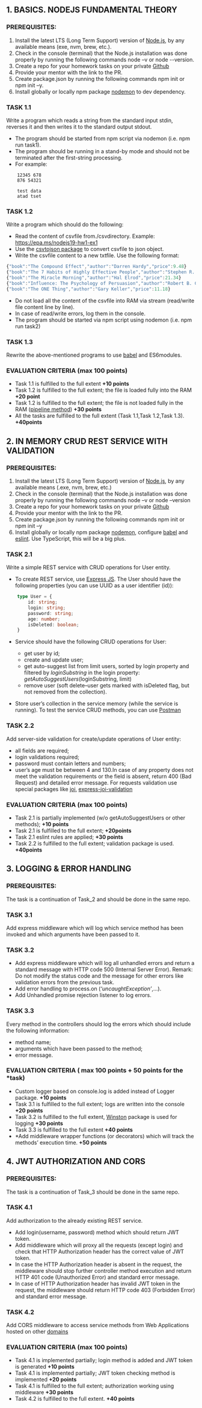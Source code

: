 ## 1. BASICS. NODEJS FUNDAMENTAL THEORY

### PREREQUISITES:
 1. Install the latest LTS (Long Term Support) version of [Node.js](https://nodejs.org/en/), by any available means (exe, nvm, brew, etc.).
 2. Check in the console (terminal) that the Node.js installation was done properly by running the following commands node –v or node --version.
 3. Create a repo for your homework tasks on your private [Github](https://github.com/)
 4. Provide your mentor with the link to the PR.
 5. Create package.json by running the following commands npm init or npm init –y.
 6. Install globally or locally npm package [nodemon](https://github.com/remy/nodemon) to dev dependency.
 
 ### TASK 1.1
  Write a program which reads a string from the standard input stdin, reverses it and then writes it to the standard output stdout.
   - The program should be started from npm script via nodemon (i.e. npm run task1).
   - The program should be running in a stand-by mode and should not be terminated after the first-string processing.
   - For example:
   ``` 
       12345 678 
       876 54321

       test data
       atad tset
   ```

### TASK 1.2
Write a program which should do the following:
- Read the content of csvfile from./csvdirectory. Example: https://epa.ms/nodejs19-hw1-ex1
- Use the [csvtojson package](https://github.com/Keyang/node-csvtojson) to convert csvfile to json object.
- Write the csvfile content to a new txtfile. Use the following format:
```typescript
{"book":"The Compound Effect","author":"Darren Hardy","price":9.48}
{"book":"The 7 Habits of Highly Effective People","author":"Stephen R. Covey","price":23.48}
{"book":"The Miracle Morning","author":"Hal Elrod","price":21.34}
{"book":"Influence: The Psychology of Persuasion","author":"Robert B. Cialdini","price":12.99}
{"book":"The ONE Thing","author":"Gary Keller","price":11.18}
```
- Do not load all the content of the csvfile into RAM via stream (read/write file content line by line).
- In case of read/write errors, log them in the console.
- The program should be started via npm script using nodemon (i.e. npm run task2)
   
### TASK 1.3
Rewrite the above-mentioned programs to use [babel](https://babeljs.io/) and ES6modules.

### EVALUATION CRITERIA (max 100 points)
- Task 1.1 is fulfilled to the full extent  **+10 points**
- Task 1.2 is fulfilled to the full extent; the file is loaded fully into the RAM **+20 point**
- Task 1.2 is fulfilled to the full extent; the file is not loaded fully in the RAM ([pipeline method](https://nodejs.org/api/stream.html#stream_stream_pipeline_streams_callback)) **+30 points**
- All the tasks are fulfilled to the full extent (Task 1.1,Task 1.2,Task 1.3). **+40points**




## 2. IN MEMORY CRUD REST SERVICE WITH VALIDATION
### PREREQUISITES:
1. Install the latest LTS (Long Term Support) version of [Node.js](https://nodejs.org/en/), by any available means (.exe, nvm, brew, etc.)
2. Check in the console (terminal) that the Node.js installation was done properly by running the following commands node –v or node –version
3. Create a repo for your homework tasks on your private [Github](https://github.com/)
4. Provide your mentor with the link to the PR.
5. Create package.json by running the following commands npm init or npm init –y
6. Install globally or locally npm package [nodemon](https://github.com/remy/nodemon), configure [babel](https://babeljs.io/) and [eslint](https://eslint.org/). Use TypeScript, this will be a big plus.

### TASK 2.1
Write a simple REST service with CRUD operations for User entity.
- To create REST service, use [Express JS](https://expressjs.com/). The User should have the following properties (you can use UUID as a user identifier (id)):
```typescript
    type User = {
        id: string;
        login: string;
        password: string;
        age: number;
        isDeleted: boolean;
    }
```
- Service should have the following CRUD operations for User:
    + get user by id;
    + create and update user;
    + get auto-suggest list from limit users, sorted by login property and filtered by *loginSubstring* in the login property: *getAutoSuggestUsers*(loginSubstring, limit)
    + remove user (soft delete–user gets marked with isDeleted flag, but not removed from the collection).

- Store user’s collection in the service memory (while the service is running). To test the service CRUD methods, you can use [Postman](https://www.getpostman.com/)

### TASK 2.2
Add server-side validation for create/update operations of User entity:
- all fields are required;
- login validations required;
- password must contain letters and numbers;
- user’s age must be between 4 and 130.In case of any property does not meet the validation requirements or the field is absent, return 400 (Bad Request) and detailed error message. For requests validation use special packages like [joi](https://github.com/hapijs/joi), [express-joi-validation](https://www.npmjs.com/package/express-joi-validation)

### EVALUATION CRITERIA (max 100 points)
- Task 2.1 is partially implemented (w/o getAutoSuggestUsers or other methods); **+10 points**
- Task 2.1 is fulfilled to the full extent; **+20points**
- Task 2.1 eslint rules are applied; **+30 points**
- Task 2.2 is fulfilled to the full extent; validation package is used. **+40points**


 
## 3. LOGGING & ERROR HANDLING
### PREREQUISITES:
The task is a continuation of Task_2 and should be done in the same repo.

### TASK 3.1
Add express middleware which will log which service method has been invoked and which arguments have been passed to it.

### TASK 3.2
- Add express middleware which will log all unhandled errors and return a standard message with HTTP code 500 (Internal Server Error). Remark: Do not modify the status code and the message for other errors like validation errors from the previous task.
- Add error handling to process.on (*‘uncaughtException’*,...).
- Add Unhandled promise rejection listener to log errors.

### TASK 3.3
Every method in the controllers should log the errors which should include the following information:
- method name;
- arguments which have been passed to the method;
- error message.

### EVALUATION CRITERIA ( max 100 points + 50 points for the *task)
- Custom logger based on console.log is added instead of Logger package. **+10 points**
- Task 3.1 is fulfilled to the full extent; logs are written into the console **+20 points**
- Task 3.2 is fulfilled to the full extent, [Winston](https://github.com/winstonjs/winston) package is used for logging **+30 points**
- Task 3.3 is fulfilled to the full extent **+40 points**
- *Add middleware wrapper functions (or decorators) which will track the methods’ execution time. **+50 points**



## 4. JWT AUTHORIZATION AND CORS
### PREREQUISITES:
The task is a continuation of Task_3 should be done in the same repo.

### TASK 4.1
Add authorization to the already existing REST service.
- Add login(username, password) method which should return JWT token.
- Add middleware which will proxy all the requests (except login) and check that HTTP Authorization header has the correct value of JWT token.
- In case the HTTP Authorization header is absent in the request, the middleware should stop further controller method execution and return HTTP 401 code (Unauthorized Error) and standard error message.
- In case of HTTP Authorization header has invalid JWT token in the request, the middleware should return HTTP code 403 (Forbidden Error) and standard error message.

### TASK 4.2
Add CORS middleware to access service methods from Web Applications hosted on other [domains](https://github.com/expressjs/cors)

### EVALUATION CRITERIA (max 100 points)
- Task 4.1 is implemented partially; login method is added and JWT token is generated **+10 points**
- Task 4.1 is implemented partially; JWT token checking method is implemented **+20 points**
- Task 4.1 is fulfilled to the full extent; authorization working using middleware **+30 points**
- Task 4.2 is fulfilled to the full extent. **+40 points**
